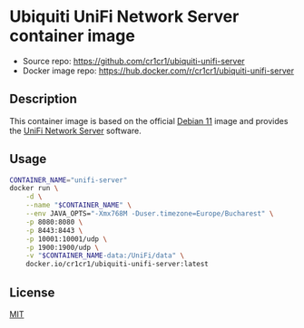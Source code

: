 # Ubiquiti UniFi Network Server container image

- Source repo: <https://github.com/cr1cr1/ubiquiti-unifi-server>
- Docker image repo: <https://hub.docker.com/r/cr1cr1/ubiquiti-unifi-server>

## Description

This container image is based on the official [Debian 11](https://hub.docker.com/_/debian/tags/?page=1&name=11-slim) image and provides the [UniFi Network Server](https://www.ui.com/software/) software.

## Usage

```bash
CONTAINER_NAME="unifi-server"
docker run \
    -d \
    --name "$CONTAINER_NAME" \
    --env JAVA_OPTS="-Xmx768M -Duser.timezone=Europe/Bucharest" \
    -p 8080:8080 \
    -p 8443:8443 \
    -p 10001:10001/udp \
    -p 1900:1900/udp \
    -v "$CONTAINER_NAME-data:/UniFi/data" \
    docker.io/cr1cr1/ubiquiti-unifi-server:latest
```

## License

[MIT](LICENSE)
